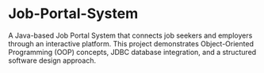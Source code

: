 # Job-Portal-System
A Java-based Job Portal System that connects job seekers and employers through an interactive platform. This project demonstrates Object-Oriented Programming (OOP) concepts, JDBC database integration, and a structured software design approach.
